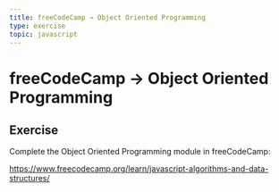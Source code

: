 ```yaml
---
title: freeCodeCamp → Object Oriented Programming
type: exercise
topic: javascript
---
```


# freeCodeCamp → Object Oriented Programming

## Exercise

Complete the Object Oriented Programming module in freeCodeCamp:

https://www.freecodecamp.org/learn/javascript-algorithms-and-data-structures/
